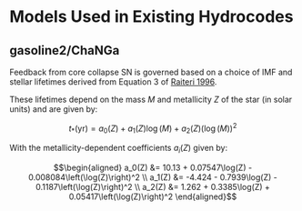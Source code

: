 # Models Used in Existing Hydrocodes

## gasoline2/ChaNGa

Feedback from core collapse SN is governed based on a choice of IMF and
stellar lifetimes derived from Equation 3 of [Raiteri
1996](https://ui.adsabs.harvard.edu/abs/1996A%26A...315..105R/abstract).

These lifetimes depend on the mass *M* and metallicity *Z* of the star
(in solar units) and are given by:

$$t_*(\mathrm{yr}) = a_0(Z) + a_1(Z)\log(M) + a_2(Z)(\log(M))^2$$

With the metallicity-dependent coefficients *a*<sub>*i*</sub>(*Z*) given
by:

$$\begin{aligned}
a_0(Z) &= 10.13 + 0.07547\log(Z) - 0.008084\left(\log(Z)\right)^2 \\
a_1(Z) &= -4.424 - 0.7939\log(Z) - 0.1187\left(\log(Z)\right)^2 \\
a_2(Z) &= 1.262 + 0.3385\log(Z) + 0.05417\left(\log(Z)\right)^2
\end{aligned}$$
